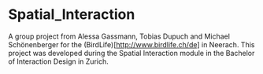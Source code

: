 # Spatial_Interaction

A group project from Alessa Gassmann, Tobias Dupuch and Michael Schönenberger for the (BirdLife)[http://www.birdlife.ch/de] in Neerach. This project was developed during the Spatial Interaction module in the Bachelor of Interaction Design in Zurich.  

